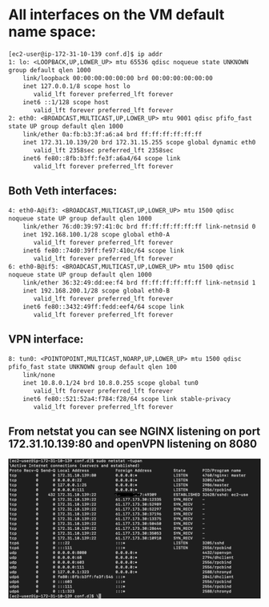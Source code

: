 # All interfaces on the VM default name space:

```
[ec2-user@ip-172-31-10-139 conf.d]$ ip addr
1: lo: <LOOPBACK,UP,LOWER_UP> mtu 65536 qdisc noqueue state UNKNOWN group default qlen 1000
    link/loopback 00:00:00:00:00:00 brd 00:00:00:00:00:00
    inet 127.0.0.1/8 scope host lo
       valid_lft forever preferred_lft forever
    inet6 ::1/128 scope host 
       valid_lft forever preferred_lft forever
2: eth0: <BROADCAST,MULTICAST,UP,LOWER_UP> mtu 9001 qdisc pfifo_fast state UP group default qlen 1000
    link/ether 0a:fb:b3:3f:a6:a4 brd ff:ff:ff:ff:ff:ff
    inet 172.31.10.139/20 brd 172.31.15.255 scope global dynamic eth0
       valid_lft 2358sec preferred_lft 2358sec
    inet6 fe80::8fb:b3ff:fe3f:a6a4/64 scope link 
       valid_lft forever preferred_lft forever
```

## Both Veth interfaces:
```
4: eth0-A@if3: <BROADCAST,MULTICAST,UP,LOWER_UP> mtu 1500 qdisc noqueue state UP group default qlen 1000
    link/ether 76:d0:39:97:41:0c brd ff:ff:ff:ff:ff:ff link-netnsid 0
    inet 192.168.100.1/28 scope global eth0-A
       valid_lft forever preferred_lft forever
    inet6 fe80::74d0:39ff:fe97:410c/64 scope link 
       valid_lft forever preferred_lft forever
6: eth0-B@if5: <BROADCAST,MULTICAST,UP,LOWER_UP> mtu 1500 qdisc noqueue state UP group default qlen 1000
    link/ether 36:32:49:dd:ee:f4 brd ff:ff:ff:ff:ff:ff link-netnsid 1
    inet 192.168.200.1/28 scope global eth0-B
       valid_lft forever preferred_lft forever
    inet6 fe80::3432:49ff:fedd:eef4/64 scope link 
       valid_lft forever preferred_lft forever
```

## VPN interface:
```
8: tun0: <POINTOPOINT,MULTICAST,NOARP,UP,LOWER_UP> mtu 1500 qdisc pfifo_fast state UNKNOWN group default qlen 100
    link/none 
    inet 10.8.0.1/24 brd 10.8.0.255 scope global tun0
       valid_lft forever preferred_lft forever
    inet6 fe80::521:52a4:f784:f28/64 scope link stable-privacy 
       valid_lft forever preferred_lft forever
```

## From netstat you can see NGINX listening on port 172.31.10.139:80 and openVPN listening on 8080

![netstat](https://github.com/ilnikolay/TAP/blob/main/networking/lab05/Screenshot%202021-12-02%20at%2017.39.20.png?raw=true "netstat")
